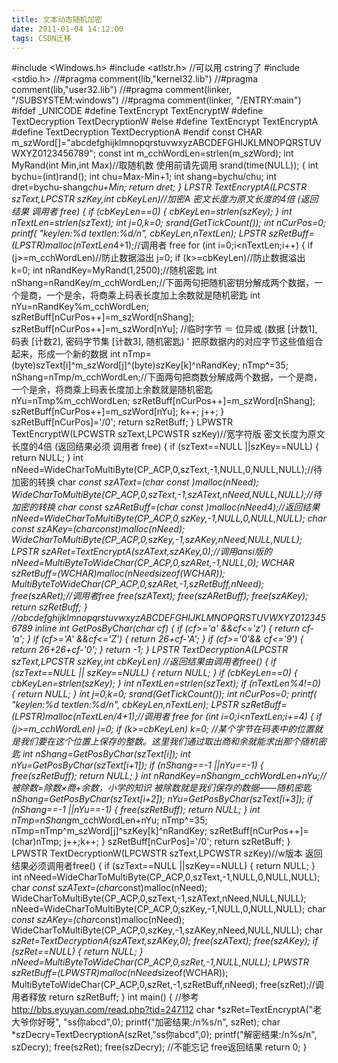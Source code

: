```yaml
---
title: 文本动态随机加密  
date: 2011-01-04 14:12:00
tags: CSDN迁移
---
```

   #include <Windows.h> #include <atlstr.h> //可以用 cstring了 #include <stdio.h> //#pragma comment(lib,"kernel32.lib") //#pragma comment(lib,"user32.lib") //#pragma comment(linker, "/SUBSYSTEM:windows") //#pragma comment(linker, "/ENTRY:main") #ifdef _UNICODE #define TextEncrypt TextEncryptW #define TextDecryption TextDecryptionW #else #define TextEncrypt TextEncryptA #define TextDecryption TextDecryptionA #endif const CHAR m_szWord[]="abcdefghijklmnopqrstuvwxyzABCDEFGHIJKLMNOPQRSTUVWXYZ0123456789"; const int m_cchWordLen=strlen(m_szWord); int MyRand(int Min,int Max)//取随机数 使用前请先调用 srand(time(NULL)); { int bychu=(int)rand(); int chu=Max-Min+1; int shang=bychu/chu; int dret=bychu-shang*chu+Min; return dret; } LPSTR TextEncryptA(LPCSTR szText,LPCSTR szKey,int cbKeyLen)//加密A 密文长度为原文长度的4倍 (返回结果 调用者 free) { if (cbKeyLen==0) { cbKeyLen=strlen(szKey); } int nTextLen=strlen(szText); int j=0,k=0; srand(GetTickCount()); int nCurPos=0; printf( "keylen:%d textlen:%d/n", cbKeyLen,nTextLen); LPSTR szRetBuff=(LPSTR)malloc(nTextLen*4+1);//调用者 free for (int i=0;i<nTextLen;i++) { if (j>=m_cchWordLen)//防止数据溢出 j=0; if (k>=cbKeyLen)//防止数据溢出 k=0; int nRandKey=MyRand(1,2500);//随机密匙 int nShang=nRandKey/m_cchWordLen;//下面两句把随机密钥分解成两个数据，一个是商，一个是余，将商乘上码表长度加上余数就是随机密匙 int nYu=nRandKey%m_cchWordLen; szRetBuff[nCurPos++]=m_szWord[nShang]; szRetBuff[nCurPos++]=m_szWord[nYu]; //临时字节 ＝ 位异或 (数据 [计数1], 码表 [计数2], 密码字节集 [计数3], 随机密匙) ' 把原数据内的对应字节这些值组合起来，形成一个新的数据 int nTmp=(byte)szText[i]^m_szWord[j]^(byte)szKey[k]^nRandKey; nTmp^=35; nShang=nTmp/m_cchWordLen;//下面两句把商数分解成两个数据，一个是商，一个是余，将商乘上码表长度加上余数就是随机密匙 nYu=nTmp%m_cchWordLen; szRetBuff[nCurPos++]=m_szWord[nShang]; szRetBuff[nCurPos++]=m_szWord[nYu]; k++; j++; } szRetBuff[nCurPos]='/0'; return szRetBuff; } LPWSTR TextEncryptW(LPCWSTR szText,LPCWSTR szKey)//宽字符版 密文长度为原文长度的4倍 (返回结果必须 调用者 free) { if (szText==NULL ||szKey==NULL) { return NULL; } int nNeed=WideCharToMultiByte(CP_ACP,0,szText,-1,NULL,0,NULL,NULL);//待加密的转换 char *const szAText=(char *const )malloc(nNeed); WideCharToMultiByte(CP_ACP,0,szText,-1,szAText,nNeed,NULL,NULL);//待加密的转换 char *const szARetBuff=(char *const )malloc(nNeed*4);//返回结果 nNeed=WideCharToMultiByte(CP_ACP,0,szKey,-1,NULL,0,NULL,NULL); char *const szAKey=(char*const)malloc(nNeed); WideCharToMultiByte(CP_ACP,0,szKey,-1,szAKey,nNeed,NULL,NULL); LPSTR szARet=TextEncryptA(szAText,szAKey,0);//调用ansi版的 nNeed=MultiByteToWideChar(CP_ACP,0,szARet,-1,NULL,0); WCHAR *szRetBuff=(WCHAR*)malloc(nNeed*sizeof(WCHAR)); MultiByteToWideChar(CP_ACP,0,szARet,-1,szRetBuff,nNeed); free(szARet);//调用者free free(szAText); free(szARetBuff); free(szAKey); return szRetBuff; } //abcdefghijklmnopqrstuvwxyzABCDEFGHIJKLMNOPQRSTUVWXYZ0123456789 inline int GetPosByChar(char cf) { if (cf>='a' &&cf<='z') { return cf-'a'; } if (cf>='A' &&cf<='Z') { return 26+cf-'A'; } if (cf>='0'&& cf<='9') { return 26+26+cf-'0'; } return -1; } LPSTR TextDecryptionA(LPCSTR szText,LPCSTR szKey,int cbKeyLen) //返回结果由调用者free() { if (szText==NULL || szKey==NULL) { return NULL; } if (cbKeyLen==0) { cbKeyLen=strlen(szKey); } int nTextLen=strlen(szText); if (nTextLen%4!=0) { return NULL; } int j=0,k=0; srand(GetTickCount()); int nCurPos=0; printf( "keylen:%d textlen:%d/n", cbKeyLen,nTextLen); LPSTR szRetBuff=(LPSTR)malloc(nTextLen/4+1);//调用者 free for (int i=0;i<nTextLen;i+=4) { if (j>=m_cchWordLen) j=0; if (k>=cbKeyLen) k=0; //某个字节在码表中的位置就是我们要在这个位置上保存的整数。这里我们通过取出商和余就能求出那个随机密匙 int nShang=GetPosByChar(szText[i]); int nYu=GetPosByChar(szText[i+1]); if (nShang==-1 ||nYu==-1) { free(szRetBuff); return NULL; } int nRandKey=nShang*m_cchWordLen+nYu;//被除数=除数×商+余数，小学的知识 被除数就是我们保存的数据——随机密匙 nShang=GetPosByChar(szText[i+2]); nYu=GetPosByChar(szText[i+3]); if (nShang==-1 ||nYu==-1) { free(szRetBuff); return NULL; } int nTmp=nShang*m_cchWordLen+nYu; nTmp^=35; nTmp=nTmp^m_szWord[j]^szKey[k]^nRandKey; szRetBuff[nCurPos++]=(char)nTmp; j++;k++; } szRetBuff[nCurPos]='/0'; return szRetBuff; } LPWSTR TextDecryptionW(LPCWSTR szText,LPCWSTR szKey)//w版本 返回结果必须调用者free() { if (szText==NULL ||szKey==NULL) { return NULL; } int nNeed=WideCharToMultiByte(CP_ACP,0,szText,-1,NULL,0,NULL,NULL); char *const szAText=(char*const)malloc(nNeed); WideCharToMultiByte(CP_ACP,0,szText,-1,szAText,nNeed,NULL,NULL); nNeed=WideCharToMultiByte(CP_ACP,0,szKey,-1,NULL,0,NULL,NULL); char *const szAKey=(char*const)malloc(nNeed); WideCharToMultiByte(CP_ACP,0,szKey,-1,szAKey,nNeed,NULL,NULL); char *szRet=TextDecryptionA(szAText,szAKey,0); free(szAText); free(szAKey); if (szRet==NULL) { return NULL; } nNeed=MultiByteToWideChar(CP_ACP,0,szRet,-1,NULL,NULL); LPWSTR szRetBuff=(LPWSTR)malloc(nNeed*sizeof(WCHAR)); MultiByteToWideChar(CP_ACP,0,szRet,-1,szRetBuff,nNeed); free(szRet);//调用者释放 return szRetBuff; } int main() { //参考 http://bbs.eyuyan.com/read.php?tid=247112 char *szRet=TextEncryptA("老大爷你好呀", "ss你abcd",0); printf("加密结果:/n%s/n", szRet); char *szDecry=TextDecryptionA(szRet,"ss你abcd",0); printf("解密结果:/n%s/n", szDecry); free(szRet); free(szDecry); //不能忘记 free返回结果 return 0; } 

   
 